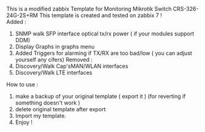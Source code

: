This is a modified zabbix Template for Monitoring Mikrotik Switch CRS-326-24G-2S+RM
This template is created and tested on zabbix 7 !  
Added :
1) SNMP walk SFP interface optical tx/rx power ( if your modules support DDM)
2) Display Graphs in graphs menu
3) Added Triggers for alarming if TX/RX are too bad/low ( you can adjust yourself any cifers) 
     Removed :
 1) Discovery/Walk Cap'sMAN/WLAN interfaces
 2) Discovery/Walk LTE interfaces

How to use :
1) make a backup of your original template ( export it ) (for reverting if something doesn't work )
2) delete original template after export
3) Import my template.
4) Enjoy !
